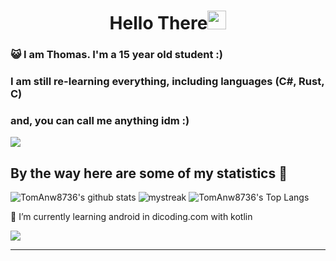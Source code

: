 <h1 align="center">Hello There<img src="https://github.com/souvikguria98/souvikguria98/blob/master/Hi.gif" width="30"> </h1>

### :smiley_cat: I am Thomas. I'm a 15 year old student :)

### I am still re-learning everything, including languages (C#, Rust, C)
### and, you can call me anything idm :)

<a href="https://www.youtube.com/watch?v=dQw4w9WgXcQ"><img src="https://user-images.githubusercontent.com/73097560/115834477-dbab4500-a447-11eb-908a-139a6edaec5c.gif"></a>

## By the way here are some of my statistics 🚀
![TomAnw8736's github stats](https://github-readme-stats.vercel.app/api?username=tomanw8736&show_icons=true&theme=tokyonight)
<img src="https://github-readme-streak-stats.herokuapp.com/?user=tomanw8736&theme=tokyonight" alt="mystreak"/>
![TomAnw8736's Top Langs](https://github-readme-stats.vercel.app/api/top-langs/?username=tomanw8736&theme=tokyonight&layout=compact)

🌱 I’m currently learning android in dicoding.com with kotlin

<a href="https://www.youtube.com/watch?v=dQw4w9WgXcQ"><img src="https://user-images.githubusercontent.com/73097560/115834477-dbab4500-a447-11eb-908a-139a6edaec5c.gif"></a>

------
